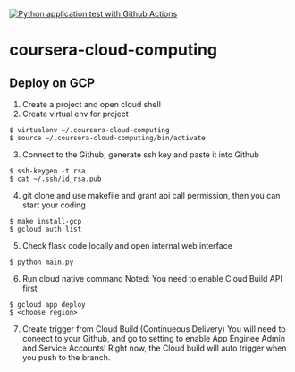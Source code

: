 [![Python application test with Github Actions](https://github.com/YiLiang0821/coursera-cloud-computing/actions/workflows/main.yml/badge.svg)](https://github.com/YiLiang0821/coursera-cloud-computing/actions/workflows/main.yml)

# coursera-cloud-computing
## Deploy on GCP
1. Create a project and open cloud shell
2. Create virtual env for project 
```console
$ virtualenv ~/.coursera-cloud-computing
$ source ~/.coursera-cloud-computing/bin/activate
```
3. Connect to the Github, generate ssh key and paste it into Github
```console
$ ssh-keygen -t rsa
$ cat ~/.ssh/id_rsa.pub
```
4. git clone and use makefile and grant api call permission, then you can start your coding
```console
$ make install-gcp
$ gcloud auth list
```
5. Check flask code locally and open internal web interface
```console
$ python main.py
```
6. Run cloud native command 
Noted: You need to enable Cloud Build API first
```console
$ gcloud app deploy
$ <choose region>
```
7. Create trigger from Cloud Build (Continueous Delivery)
You will need to coneect to your Github, and go to setting to enable App Enginee Admin and Service Accounts!
Right now, the Cloud build will auto trigger when you push to the branch.
